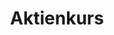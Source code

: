---
layout: article
title: Aktienkurs
description: 
  - Dieses Template zeigt den Aktuenkurs von verschiedenen großen Unternehmen an.
lang: de
weight: 500
isDraft: false
ref: Stock_Information
category:
image: Stock_Information_EN.png
download: Stock_Information_EN.pbmx
overview_description:
overview_benefits:
overview_data_sources:
---